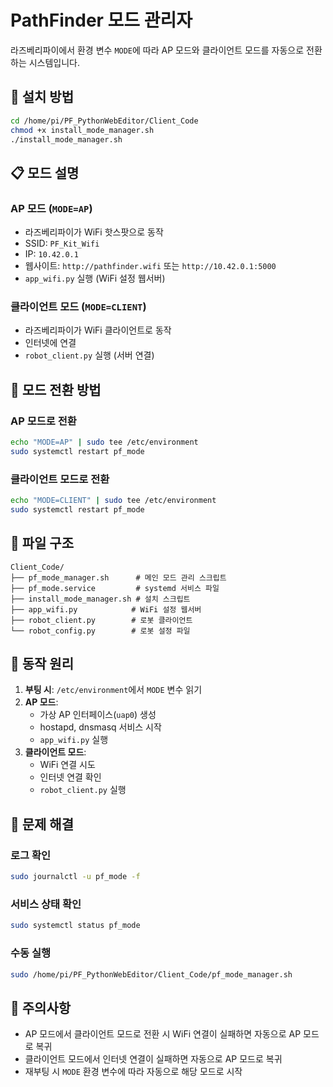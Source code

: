 # PathFinder 모드 관리자

라즈베리파이에서 환경 변수 `MODE`에 따라 AP 모드와 클라이언트 모드를 자동으로 전환하는 시스템입니다.

## 🚀 설치 방법

```bash
cd /home/pi/PF_PythonWebEditor/Client_Code
chmod +x install_mode_manager.sh
./install_mode_manager.sh
```

## 📋 모드 설명

### AP 모드 (`MODE=AP`)
- 라즈베리파이가 WiFi 핫스팟으로 동작
- SSID: `PF_Kit_Wifi`
- IP: `10.42.0.1`
- 웹사이트: `http://pathfinder.wifi` 또는 `http://10.42.0.1:5000`
- `app_wifi.py` 실행 (WiFi 설정 웹서버)

### 클라이언트 모드 (`MODE=CLIENT`)
- 라즈베리파이가 WiFi 클라이언트로 동작
- 인터넷에 연결
- `robot_client.py` 실행 (서버 연결)

## 🔄 모드 전환 방법

### AP 모드로 전환
```bash
echo "MODE=AP" | sudo tee /etc/environment
sudo systemctl restart pf_mode
```

### 클라이언트 모드로 전환
```bash
echo "MODE=CLIENT" | sudo tee /etc/environment
sudo systemctl restart pf_mode
```

## 📁 파일 구조

```
Client_Code/
├── pf_mode_manager.sh      # 메인 모드 관리 스크립트
├── pf_mode.service         # systemd 서비스 파일
├── install_mode_manager.sh # 설치 스크립트
├── app_wifi.py            # WiFi 설정 웹서버
├── robot_client.py        # 로봇 클라이언트
└── robot_config.py        # 로봇 설정 파일
```

## 🔧 동작 원리

1. **부팅 시**: `/etc/environment`에서 `MODE` 변수 읽기
2. **AP 모드**: 
   - 가상 AP 인터페이스(`uap0`) 생성
   - hostapd, dnsmasq 서비스 시작
   - `app_wifi.py` 실행
3. **클라이언트 모드**:
   - WiFi 연결 시도
   - 인터넷 연결 확인
   - `robot_client.py` 실행

## 🐛 문제 해결

### 로그 확인
```bash
sudo journalctl -u pf_mode -f
```

### 서비스 상태 확인
```bash
sudo systemctl status pf_mode
```

### 수동 실행
```bash
sudo /home/pi/PF_PythonWebEditor/Client_Code/pf_mode_manager.sh
```

## 📝 주의사항

- AP 모드에서 클라이언트 모드로 전환 시 WiFi 연결이 실패하면 자동으로 AP 모드로 복귀
- 클라이언트 모드에서 인터넷 연결이 실패하면 자동으로 AP 모드로 복귀
- 재부팅 시 `MODE` 환경 변수에 따라 자동으로 해당 모드로 시작
